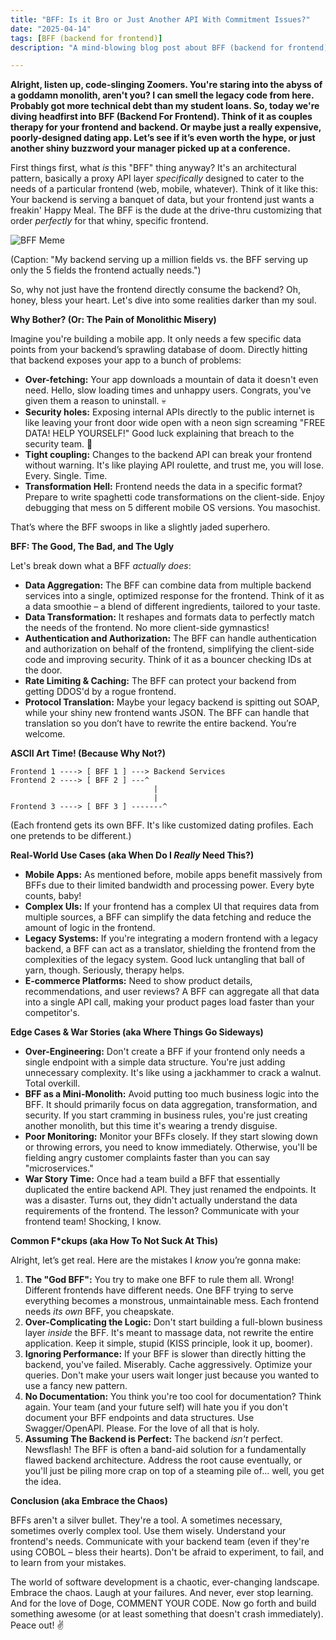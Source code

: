 ```yaml
---
title: "BFF: Is it Bro or Just Another API With Commitment Issues?"
date: "2025-04-14"
tags: [BFF (backend for frontend)]
description: "A mind-blowing blog post about BFF (backend for frontend), written for chaotic Gen Z engineers. Because frankly, your monolith is screaming for help."

---
```


**Alright, listen up, code-slinging Zoomers. You're staring into the abyss of a goddamn monolith, aren't you? I can smell the legacy code from here. Probably got more technical debt than my student loans. So, today we're diving headfirst into BFF (Backend For Frontend). Think of it as couples therapy for your frontend and backend. Or maybe just a really expensive, poorly-designed dating app. Let’s see if it’s even worth the hype, or just another shiny buzzword your manager picked up at a conference.**

First things first, what *is* this "BFF" thing anyway? It's an architectural pattern, basically a proxy API layer *specifically* designed to cater to the needs of a particular frontend (web, mobile, whatever).  Think of it like this: Your backend is serving a banquet of data, but your frontend just wants a freakin' Happy Meal.  The BFF is the dude at the drive-thru customizing that order *perfectly* for that whiny, specific frontend.

![BFF Meme](https://i.imgflip.com/701iwa.jpg)

(Caption: "My backend serving up a million fields vs. the BFF serving up only the 5 fields the frontend actually needs.")

So, why not just have the frontend directly consume the backend?  Oh, honey, bless your heart. Let's dive into some realities darker than my soul.

**Why Bother? (Or: The Pain of Monolithic Misery)**

Imagine you're building a mobile app.  It only needs a few specific data points from your backend’s sprawling database of doom. Directly hitting that backend exposes your app to a bunch of problems:

*   **Over-fetching:**  Your app downloads a mountain of data it doesn't even need.  Hello, slow loading times and unhappy users. Congrats, you've given them a reason to uninstall. 💀
*   **Security holes:** Exposing internal APIs directly to the public internet is like leaving your front door wide open with a neon sign screaming "FREE DATA! HELP YOURSELF!"  Good luck explaining that breach to the security team. 🙏
*   **Tight coupling:**  Changes to the backend API can break your frontend without warning.  It's like playing API roulette, and trust me, you will lose. Every. Single. Time.
*   **Transformation Hell:** Frontend needs the data in a specific format? Prepare to write spaghetti code transformations on the client-side.  Enjoy debugging that mess on 5 different mobile OS versions. You masochist.

That’s where the BFF swoops in like a slightly jaded superhero.

**BFF: The Good, The Bad, and The Ugly**

Let's break down what a BFF *actually does*:

*   **Data Aggregation:**  The BFF can combine data from multiple backend services into a single, optimized response for the frontend. Think of it as a data smoothie – a blend of different ingredients, tailored to your taste.
*   **Data Transformation:**  It reshapes and formats data to perfectly match the needs of the frontend.  No more client-side gymnastics!
*   **Authentication and Authorization:**  The BFF can handle authentication and authorization on behalf of the frontend, simplifying the client-side code and improving security. Think of it as a bouncer checking IDs at the door.
*   **Rate Limiting & Caching:** The BFF can protect your backend from getting DDOS'd by a rogue frontend.
*   **Protocol Translation:** Maybe your legacy backend is spitting out SOAP, while your shiny new frontend wants JSON. The BFF can handle that translation so you don’t have to rewrite the entire backend. You’re welcome.

**ASCII Art Time! (Because Why Not?)**

```
Frontend 1 ----> [ BFF 1 ] ---> Backend Services
Frontend 2 ----> [ BFF 2 ] ---^
                                |
                                |
Frontend 3 ----> [ BFF 3 ] -------^
```

(Each frontend gets its own BFF.  It's like customized dating profiles.  Each one pretends to be different.)

**Real-World Use Cases (aka When Do I *Really* Need This?)**

*   **Mobile Apps:**  As mentioned before, mobile apps benefit massively from BFFs due to their limited bandwidth and processing power. Every byte counts, baby!
*   **Complex UIs:**  If your frontend has a complex UI that requires data from multiple sources, a BFF can simplify the data fetching and reduce the amount of logic in the frontend.
*   **Legacy Systems:**  If you're integrating a modern frontend with a legacy backend, a BFF can act as a translator, shielding the frontend from the complexities of the legacy system. Good luck untangling that ball of yarn, though. Seriously, therapy helps.
*   **E-commerce Platforms:** Need to show product details, recommendations, and user reviews? A BFF can aggregate all that data into a single API call, making your product pages load faster than your competitor's.

**Edge Cases & War Stories (aka Where Things Go Sideways)**

*   **Over-Engineering:**  Don't create a BFF if your frontend only needs a single endpoint with a simple data structure.  You're just adding unnecessary complexity.  It's like using a jackhammer to crack a walnut. Total overkill.
*   **BFF as a Mini-Monolith:**  Avoid putting too much business logic into the BFF.  It should primarily focus on data aggregation, transformation, and security.  If you start cramming in business rules, you're just creating another monolith, but this time it's wearing a trendy disguise.
*   **Poor Monitoring:**  Monitor your BFFs closely.  If they start slowing down or throwing errors, you need to know immediately.  Otherwise, you'll be fielding angry customer complaints faster than you can say "microservices."
*   **War Story Time:** Once had a team build a BFF that essentially duplicated the entire backend API. They just renamed the endpoints. It was a disaster. Turns out, they didn't actually understand the data requirements of the frontend. The lesson? Communicate with your frontend team! Shocking, I know.

**Common F*ckups (aka How To Not Suck At This)**

Alright, let’s get real. Here are the mistakes I *know* you’re gonna make:

1.  **The "God BFF":** You try to make one BFF to rule them all. Wrong! Different frontends have different needs. One BFF trying to serve everything becomes a monstrous, unmaintainable mess. Each frontend needs *its own* BFF, you cheapskate.
2.  **Over-Complicating the Logic:**  Don't start building a full-blown business layer *inside* the BFF. It's meant to massage data, not rewrite the entire application.  Keep it simple, stupid (KISS principle, look it up, boomer).
3.  **Ignoring Performance:**  If your BFF is slower than directly hitting the backend, you've failed. Miserably. Cache aggressively. Optimize your queries.  Don't make your users wait longer just because you wanted to use a fancy new pattern.
4.  **No Documentation:** You think you're too cool for documentation? Think again.  Your team (and your future self) will hate you if you don't document your BFF endpoints and data structures.  Use Swagger/OpenAPI. Please. For the love of all that is holy.
5.  **Assuming The Backend is Perfect:** The backend *isn't* perfect. Newsflash! The BFF is often a band-aid solution for a fundamentally flawed backend architecture.  Address the root cause eventually, or you'll just be piling more crap on top of a steaming pile of… well, you get the idea.

**Conclusion (aka Embrace the Chaos)**

BFFs aren't a silver bullet. They're a tool. A sometimes necessary, sometimes overly complex tool.  Use them wisely.  Understand your frontend's needs.  Communicate with your backend team (even if they're using COBOL – bless their hearts). Don't be afraid to experiment, to fail, and to learn from your mistakes.

The world of software development is a chaotic, ever-changing landscape. Embrace the chaos. Laugh at your failures. And never, ever stop learning. And for the love of Doge, COMMENT YOUR CODE. Now go forth and build something awesome (or at least something that doesn't crash immediately). Peace out! ✌️
